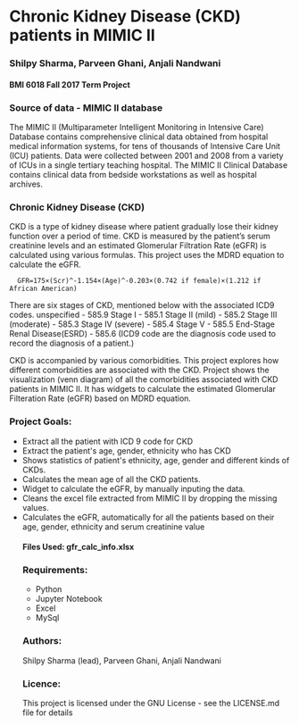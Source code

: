 <h1>Chronic Kidney Disease (CKD) patients in MIMIC II</h1>
<h3>Shilpy Sharma, Parveen Ghani, Anjali Nandwani</h3>
<h4>BMI 6018 Fall 2017 Term Project</h4>

<h3>Source of data - MIMIC II database</h3>

<p>
The MIMIC II (Multiparameter Intelligent Monitoring in Intensive Care) Database contains
comprehensive clinical data obtained from hospital medical information systems, 
for tens of thousands of Intensive Care Unit (ICU) patients. 
Data were collected between 2001 and 2008 from a variety of ICUs in a single tertiary teaching hospital.
The MIMIC II Clinical Database contains clinical data from bedside workstations as well as hospital archives. 

<h3>Chronic Kidney Disease (CKD)</h3>

CKD is a type of kidney disease where patient gradually lose their kidney function over a period of time.
CKD is measured by the patient’s serum creatinine levels and an estimated Glomerular Filtration Rate (eGFR) is calculated using various formulas.  This project uses the MDRD equation to calculate the eGFR.

      GFR=175×(Scr)^-1.154×(Age)^-0.203×(0.742 if female)×(1.212 if African American)
      
There are six stages of CKD, mentioned below with the associated ICD9 codes.
      unspecified - 585.9
      Stage I - 585.1
      Stage II (mild) - 585.2
      Stage III (moderate) - 585.3
      Stage IV (severe) - 585.4
      Stage V - 585.5
      End-Stage Renal Disease(ESRD) - 585.6
(ICD9 code are the diagnosis code used to record the diagnosis of a patient.)

CKD is accompanied by various comorbidities.  This project explores how different comorbidities are associated with the CKD.  Project shows the visualization (venn diagram) of all the comorbidities associated with CKD patients in MIMIC II.
It has widgets to calculate the estimated Glomerular Filteration Rate (eGFR) based on MDRD equation.

<h3>Project Goals: </h3>
<p>
       <ul>
             <li>Extract all the patient with ICD 9 code for CKD</li>
             <li>Extract the patient's age, gender, ethnicity who has CKD</li>
             <li>Shows statistics of patient's ethnicity, age, gender and different kinds of CKDs.</li>
             <li>Calculates the mean age of all the CKD patients.</li>
             <li>Widget to calculate the eGFR, by manually inputing the data.</li>
             <li>Cleans the excel file extracted from MIMIC II by dropping the missing values.</li>
             <li>Calculates the eGFR, automatically for all the patients based on their age, gender, ethnicity and serum creatinine value</li>
</p>
<h4>Files Used: gfr_calc_info.xlsx</h4>
<h3>Requirements:</h3>
<p>
<ul><li>Python</li><li>Jupyter Notebook</li><li>Excel</li><li>MySql</li></ul>
</p>

<h3>Authors: </h3>
<p>Shilpy Sharma (lead), Parveen Ghani, Anjali Nandwani</p>

<h3>Licence: </h3>
<p>
This project is licensed under the GNU License - see the LICENSE.md file for details</p>

